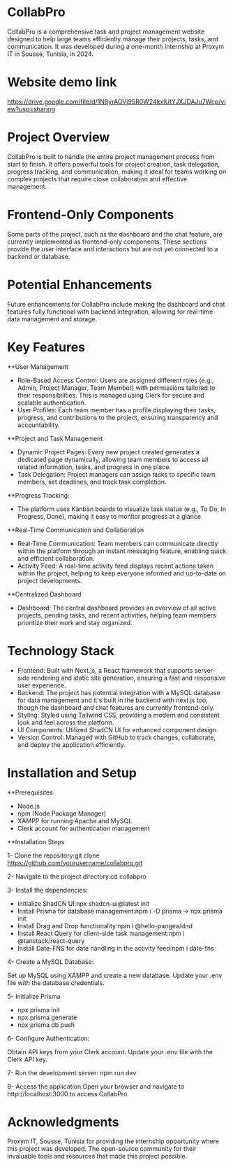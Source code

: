 # CollabPro
CollabPro is a comprehensive task and project management website designed to help large teams efficiently manage their projects, tasks, and communication. It was developed during a one-month internship at Proxym IT in Sousse, Tunisia, in 2024.

# Website demo link
https://drive.google.com/file/d/1N8yrAOVj95R0W24kxIUtYJXJDAJu7Wcp/view?usp=sharing

# Project Overview
CollabPro is built to handle the entire project management process from start to finish. It offers powerful tools for project creation, task delegation, progress tracking, and communication, making it ideal for teams working on complex projects that require close collaboration and effective management.

# Frontend-Only Components
Some parts of the project, such as the dashboard and the chat feature, are currently implemented as frontend-only components. These sections provide the user interface and interactions but are not yet connected to a backend or database.

# Potential Enhancements
Future enhancements for CollabPro include making the dashboard and chat features fully functional with backend integration, allowing for real-time data management and storage.

# Key Features
**User Management
- Role-Based Access Control: Users are assigned different roles (e.g., Admin, Project Manager, Team Member) with permissions tailored to their responsibilities. This is managed using Clerk for secure and scalable authentication.
- User Profiles: Each team member has a profile displaying their tasks, progress, and contributions to the project, ensuring transparency and accountability.
  
**Project and Task Management
- Dynamic Project Pages: Every new project created generates a dedicated page dynamically, allowing team members to access all related information, tasks, and progress in one place.
- Task Delegation: Project managers can assign tasks to specific team members, set deadlines, and track task completion.
  
**Progress Tracking:
- The platform uses Kanban boards to visualize task status (e.g., To Do, In Progress, Done), making it easy to monitor progress at a glance.
  
**Real-Time Communication and Collaboration
- Real-Time Communication: Team members can communicate directly within the platform through an instant messaging feature, enabling quick and efficient collaboration.
- Activity Feed: A real-time activity feed displays recent actions taken within the project, helping to keep everyone informed and up-to-date on project developments.
  
**Centralized Dashboard
- Dashboard: The central dashboard provides an overview of all active projects, pending tasks, and recent activities, helping team members prioritize their work and stay organized.

# Technology Stack
- Frontend: Built with Next.js, a React framework that supports server-side rendering and static site generation, ensuring a fast and responsive user experience.
- Backend: The project has potential integration with a MySQL database for data management and it's built in the backend with next.js too, though the dashboard and chat features are currently frontend-only.
- Styling: Styled using Tailwind CSS, providing a modern and consistent look and feel across the platform.
- UI Components: Utilized ShadCN UI for enhanced component design.
- Version Control: Managed with GitHub to track changes, collaborate, and deploy the application efficiently.

# Installation and Setup
**Prerequisites
- Node.js
- npm (Node Package Manager)
- XAMPP for running Apache and MySQL
- Clerk account for authentication management
  
**Installation Steps

1- Clone the repository:git clone https://github.com/yourusername/collabpro.git

2- Navigate to the project directory:cd collabpro

3- Install the dependencies:

- Initialize ShadCN UI:npx shadcn-ui@latest init
- Install Prisma for database management:npm i -D prisma -> npx prisma init
- Install Drag and Drop functionality:npm i @hello-pangea/dnd
- Install React Query for client-side task management:npm i @tanstack/react-query
- Install Date-FNS for date handling in the activity feed:npm i date-fns

4- Create a MySQL Database:

Set up MySQL using XAMPP and create a new database.
Update your .env file with the database credentials.

5- Initialize Prisma

- npx prisma init
- npx prisma generate
- npx prisma db push

6- Configure Authentication:

Obtain API keys from your Clerk account.
Update your .env file with the Clerk API key.

7- Run the development server: npm run dev

8- Access the application:Open your browser and navigate to http://localhost:3000 to access CollabPro.

# Acknowledgments
Proxym IT, Sousse, Tunisia for providing the internship opportunity where this project was developed.
The open-source community for their invaluable tools and resources that made this project possible.
